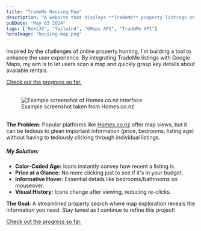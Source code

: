 ```yaml
---
title: "TradeMe Housing Map"
description: "A website that displays **TradeMe** property listings on a map, built using **NextJS**, **Google Maps** and **TradeMe's API**.            Development is still ongoing."
pubDate: "May 03 2024"
tags: ["NextJS", "Tailwind", "GMaps API", "TradeMe API"]
heroImage: "housing-map.png"
---
```


Inspired by the challenges of online property hunting, I'm building a tool to enhance the user experience. By integrating TradeMe listings with Google Maps, my aim is to let users scan a map and quickly grasp key details about available rentals.

[Check out the progress so far.](https://super-housing.vercel.app/)

<figure>
<br />
<img src="/src/assets/images/housing-map/homes.png" alt="Example screenshot of Homes.co.nz interface">
</img>
<figcaption class="italic text-center text-lg">Example screenshot taken from Homes.co.nz</figcaption>
<br />
</figure>

**The Problem:** Popular platforms like [Homes.co.nz](https://homes.co.nz/) offer map views, but it can be tedious to glean important information (price, bedrooms, listing age) without having to tediously clicking through individual listings.

##### **My Solution:**

- **Color-Coded Age:** Icons instantly convey how recent a listing is.
- **Price at a Glance:** No more clicking just to see if it's in your budget.
- **Informative Hover:** Essential details like bedrooms/bathrooms on mouseover.
- **Visual History:** Icons change after viewing, reducing re-clicks.

**The Goal:** A streamlined property search where map exploration reveals the information you need. Stay tuned as I continue to refine this project!

[Check out the progress so far.](https://super-housing.vercel.app/)
